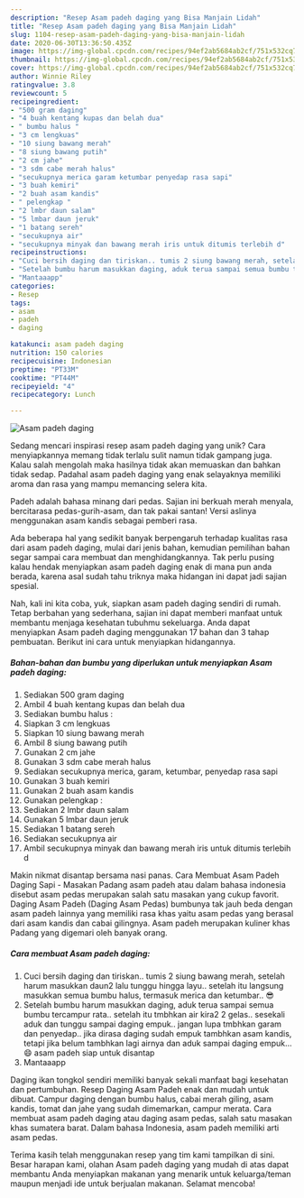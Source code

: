 ```yaml
---
description: "Resep Asam padeh daging yang Bisa Manjain Lidah"
title: "Resep Asam padeh daging yang Bisa Manjain Lidah"
slug: 1104-resep-asam-padeh-daging-yang-bisa-manjain-lidah
date: 2020-06-30T13:36:50.435Z
image: https://img-global.cpcdn.com/recipes/94ef2ab5684ab2cf/751x532cq70/asam-padeh-daging-foto-resep-utama.jpg
thumbnail: https://img-global.cpcdn.com/recipes/94ef2ab5684ab2cf/751x532cq70/asam-padeh-daging-foto-resep-utama.jpg
cover: https://img-global.cpcdn.com/recipes/94ef2ab5684ab2cf/751x532cq70/asam-padeh-daging-foto-resep-utama.jpg
author: Winnie Riley
ratingvalue: 3.8
reviewcount: 5
recipeingredient:
- "500 gram daging"
- "4 buah kentang kupas dan belah dua"
- " bumbu halus "
- "3 cm lengkuas"
- "10 siung bawang merah"
- "8 siung bawang putih"
- "2 cm jahe"
- "3 sdm cabe merah halus"
- "secukupnya merica garam ketumbar penyedap rasa sapi"
- "3 buah kemiri"
- "2 buah asam kandis"
- " pelengkap "
- "2 lmbr daun salam"
- "5 lmbar daun jeruk"
- "1 batang sereh"
- "secukupnya air"
- "secukupnya minyak dan bawang merah iris untuk ditumis terlebih d"
recipeinstructions:
- "Cuci bersih daging dan tiriskan.. tumis 2 siung bawang merah, setelah harum masukkan daun2 lalu tunggu hingga layu.. setelah itu langsung masukkan semua bumbu halus, termasuk merica dan ketumbar.. 😎"
- "Setelah bumbu harum masukkan daging, aduk terua sampai semua bumbu tercampur rata.. setelah itu tmbhkan air kira2 2 gelas.. sesekali aduk dan tunggu sampai daging empuk.. jangan lupa tmbhkan garam dan penyedap.. jika dirasa daging sudah empuk tambhkan asam kandis, tetapi jika belum tambhkan lagi airnya dan aduk sampai daging empuk... 😄 asam padeh siap untuk disantap"
- "Mantaaapp"
categories:
- Resep
tags:
- asam
- padeh
- daging

katakunci: asam padeh daging 
nutrition: 150 calories
recipecuisine: Indonesian
preptime: "PT33M"
cooktime: "PT44M"
recipeyield: "4"
recipecategory: Lunch

---
```



![Asam padeh daging](https://img-global.cpcdn.com/recipes/94ef2ab5684ab2cf/751x532cq70/asam-padeh-daging-foto-resep-utama.jpg)

Sedang mencari inspirasi resep asam padeh daging yang unik? Cara menyiapkannya memang tidak terlalu sulit namun tidak gampang juga. Kalau salah mengolah maka hasilnya tidak akan memuaskan dan bahkan tidak sedap. Padahal asam padeh daging yang enak selayaknya memiliki aroma dan rasa yang mampu memancing selera kita.

Padeh adalah bahasa minang dari pedas. Sajian ini berkuah merah menyala, bercitarasa pedas-gurih-asam, dan tak pakai santan! Versi aslinya menggunakan asam kandis sebagai pemberi rasa.

Ada beberapa hal yang sedikit banyak berpengaruh terhadap kualitas rasa dari asam padeh daging, mulai dari jenis bahan, kemudian pemilihan bahan segar sampai cara membuat dan menghidangkannya. Tak perlu pusing kalau hendak menyiapkan asam padeh daging enak di mana pun anda berada, karena asal sudah tahu triknya maka hidangan ini dapat jadi sajian spesial.


Nah, kali ini kita coba, yuk, siapkan asam padeh daging sendiri di rumah. Tetap berbahan yang sederhana, sajian ini dapat memberi manfaat untuk membantu menjaga kesehatan tubuhmu sekeluarga. Anda dapat menyiapkan Asam padeh daging menggunakan 17 bahan dan 3 tahap pembuatan. Berikut ini cara untuk menyiapkan hidangannya.

<!--inarticleads1-->

##### Bahan-bahan dan bumbu yang diperlukan untuk menyiapkan Asam padeh daging:

1. Sediakan 500 gram daging
1. Ambil 4 buah kentang kupas dan belah dua
1. Sediakan  bumbu halus :
1. Siapkan 3 cm lengkuas
1. Siapkan 10 siung bawang merah
1. Ambil 8 siung bawang putih
1. Gunakan 2 cm jahe
1. Gunakan 3 sdm cabe merah halus
1. Sediakan secukupnya merica, garam, ketumbar, penyedap rasa sapi
1. Gunakan 3 buah kemiri
1. Gunakan 2 buah asam kandis
1. Gunakan  pelengkap :
1. Sediakan 2 lmbr daun salam
1. Gunakan 5 lmbar daun jeruk
1. Sediakan 1 batang sereh
1. Sediakan secukupnya air
1. Ambil secukupnya minyak dan bawang merah iris untuk ditumis terlebih d


Makin nikmat disantap bersama nasi panas. Cara Membuat Asam Padeh Daging Sapi - Masakan Padang asam padeh atau dalam bahasa indonesia disebut asam pedas merupakan salah satu masakan yang cukup favorit. Daging Asam Padeh (Daging Asam Pedas) bumbunya tak jauh beda dengan asam padeh lainnya yang memiliki rasa khas yaitu asam pedas yang berasal dari asam kandis dan cabai gilingnya. Asam padeh merupakan kuliner khas Padang yang digemari oleh banyak orang. 

<!--inarticleads2-->

##### Cara membuat Asam padeh daging:

1. Cuci bersih daging dan tiriskan.. tumis 2 siung bawang merah, setelah harum masukkan daun2 lalu tunggu hingga layu.. setelah itu langsung masukkan semua bumbu halus, termasuk merica dan ketumbar.. 😎
1. Setelah bumbu harum masukkan daging, aduk terua sampai semua bumbu tercampur rata.. setelah itu tmbhkan air kira2 2 gelas.. sesekali aduk dan tunggu sampai daging empuk.. jangan lupa tmbhkan garam dan penyedap.. jika dirasa daging sudah empuk tambhkan asam kandis, tetapi jika belum tambhkan lagi airnya dan aduk sampai daging empuk... 😄 asam padeh siap untuk disantap
1. Mantaaapp


Daging ikan tongkol sendiri memiliki banyak sekali manfaat bagi kesehatan dan pertumbuhan. Resep Daging Asam Padeh enak dan mudah untuk dibuat. Campur daging dengan bumbu halus, cabai merah giling, asam kandis, tomat dan jahe yang sudah dimemarkan, campur merata. Cara membuat asam padeh daging atau daging asam pedas, salah satu masakan khas sumatera barat. Dalam bahasa Indonesia, asam padeh memiliki arti asam pedas. 

Terima kasih telah menggunakan resep yang tim kami tampilkan di sini. Besar harapan kami, olahan Asam padeh daging yang mudah di atas dapat membantu Anda menyiapkan makanan yang menarik untuk keluarga/teman maupun menjadi ide untuk berjualan makanan. Selamat mencoba!
